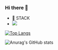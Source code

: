 ### Hi there 👋


- 🔭 STACK
-  <img src="https://img.shields.io/badge/Python-3776AB?style=flat&logo=Python&logoColor=green"/>

[![Top Langs](https://github-readme-stats.vercel.app/api/top-langs/?username=SIMUIJI&layout=compact)](https://github.com/SIMUIJI/github-readme-stats)


![Anurag's GitHub stats](https://github-readme-stats.vercel.app/api?username=SIMUIJI&show_icons=true&theme=one_dark_pro)
